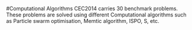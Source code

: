 #Computational Algorithms
CEC2014 carries 30 benchmark problems. These problems are solved using different Computational algorithms such as Particle swarm optimisation, Memtic algorithm, ISPO, S, etc.

